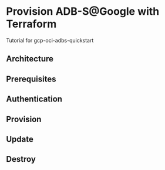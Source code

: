 # Provision ADB-S@Google with Terraform
Tutorial for gcp-oci-adbs-quickstart

## Architecture

## Prerequisites

## Authentication

## Provision

## Update

## Destroy